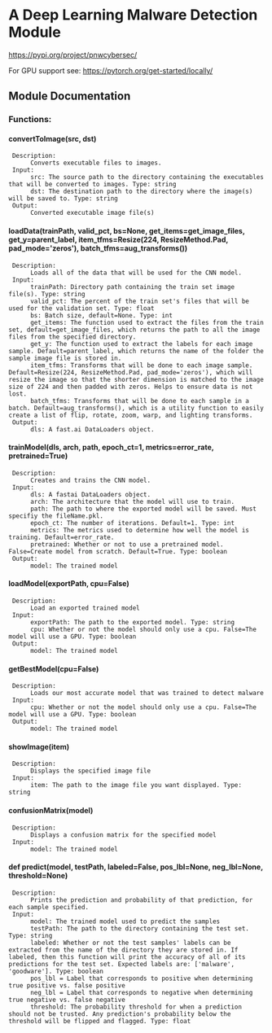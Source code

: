 # A Deep Learning Malware Detection Module
https://pypi.org/project/pnwcybersec/

For GPU support see: https://pytorch.org/get-started/locally/

## Module Documentation

### **Functions:**

#### **convertToImage(src, dst)**
     Description:
          Converts executable files to images.
     Input:
          src: The source path to the directory containing the executables that will be converted to images. Type: string
          dst: The destination path to the directory where the image(s) will be saved to. Type: string
     Output:
          Converted executable image file(s)						
#### **loadData(trainPath, valid_pct, bs=None, get_items=get_image_files, get_y=parent_label, item_tfms=Resize(224, ResizeMethod.Pad, pad_mode='zeros'), batch_tfms=aug_transforms())**
     Description:
          Loads all of the data that will be used for the CNN model.
     Input:
          trainPath: Directory path containing the train set image file(s). Type: string
          valid_pct: The percent of the train set's files that will be used for the validation set. Type: float
          bs: Batch size, default=None. Type: int
          get_items: The function used to extract the files from the train set, default=get_image_files, which returns the path to all the image files from the specified directory.
          get_y: The function used to extract the labels for each image sample. Default=parent_label, which returns the name of the folder the sample image file is stored in.
          item_tfms: Transforms that will be done to each image sample. Default=Resize(224, ResizeMethod.Pad, pad_mode='zeros'), which will resize the image so that the shorter dimension is matched to the image size of 224 and then padded with zeros. Helps to ensure data is not lost.
          batch_tfms: Transforms that will be done to each sample in a batch. Default=aug_transforms(), which is a utility function to easily create a list of flip, rotate, zoom, warp, and lighting transforms.
     Output:
          dls: A fast.ai DataLoaders object.		
#### **trainModel(dls, arch, path, epoch_ct=1, metrics=error_rate, pretrained=True)**
     Description:
          Creates and trains the CNN model.
     Input:
          dls: A fastai DataLoaders object.
          arch: The architecture that the model will use to train.
          path: The path to where the exported model will be saved. Must specifiy the fileName.pkl.
          epoch_ct: The number of iterations. Default=1. Type: int
          metrics: The metrics used to determine how well the model is training. Default=error_rate.
          pretrained: Whether or not to use a pretrained model. False=Create model from scratch. Default=True. Type: boolean
     Output:
          model: The trained model		
#### **loadModel(exportPath, cpu=False)**
     Description:
          Load an exported trained model
     Input:
          exportPath: The path to the exported model. Type: string
          cpu: Whether or not the model should only use a cpu. False=The model will use a GPU. Type: boolean
     Output:
          model: The trained model		
#### **getBestModel(cpu=False)**
     Description: 
          Loads our most accurate model that was trained to detect malware
     Input:
          cpu: Whether or not the model should only use a cpu. False=The model will use a GPU. Type: boolean
     Output:
          model: The trained model			
#### **showImage(item)**
     Description:
          Displays the specified image file
     Input:
          item: The path to the image file you want displayed. Type: string
#### **confusionMatrix(model)**
     Description:
          Displays a confusion matrix for the specified model
     Input:
          model: The trained model		
#### **def predict(model, testPath, labeled=False, pos_lbl=None, neg_lbl=None, threshold=None)**
     Description:
          Prints the prediction and probability of that prediction, for each sample specified. 
     Input:
          model: The trained model used to predict the samples
          testPath: The path to the directory containing the test set. Type: string
          labeled: Whether or not the test samples' labels can be extracted from the name of the directory they are stored in. If labeled, then this function will print the accuracy of all of its predictions for the test set. Expected labels are: ['malware', 'goodware']. Type: boolean
          pos_lbl = Label that corresponds to positive when determining true positive vs. false positive
          neg_lbl = Label that corresponds to negative when determining true negative vs. false negative
          threshold: The probability threshold for when a prediction should not be trusted. Any prediction's probability below the threshold will be flipped and flagged. Type: float
